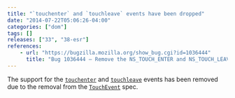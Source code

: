 ```yaml
---
title: "`touchenter` and `touchleave` events have been dropped"
date: "2014-07-22T05:06:26-04:00"
categories: ["dom"]
tags: []
releases: ["33", "38-esr"]
references:
    - url: "https://bugzilla.mozilla.org/show_bug.cgi?id=1036444"
      title: "Bug 1036444 – Remove the NS_TOUCH_ENTER and NS_TOUCH_LEAVE events"
---
```

The support for the [`touchenter`](https://developer.mozilla.org/docs/Web/Events/touchenter) and [`touchleave`](https://developer.mozilla.org/docs/Web/Events/touchleave) events has been removed due to the removal from the [`TouchEvent`](https://developer.mozilla.org/docs/Web/API/TouchEvent) spec.
